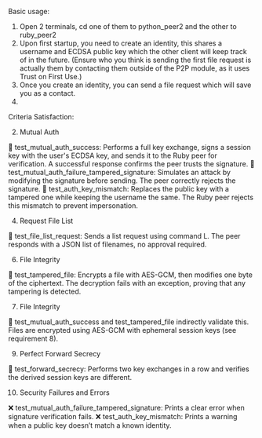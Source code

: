 Basic usage:

1. Open 2 terminals, cd one of them to python_peer2 and the other to ruby_peer2
2. Upon first startup, you need to create an identity, this shares a username and ECDSA public key which the other client will keep track of in the future.
(Ensure who you think is sending the first file request is actually them by contacting them outside of the P2P module, as it uses Trust on First Use.)
3. Once you create an identity, you can send a file request which will save you as a contact.
4. 

Criteria Satisfaction:

2. Mutual Auth
   
🔐 test_mutual_auth_success: Performs a full key exchange, signs a session key with the user's ECDSA key, and sends it to the Ruby peer for verification. A successful response confirms the peer trusts the signature.
🔐 test_mutual_auth_failure_tampered_signature: Simulates an attack by modifying the signature before sending. The peer correctly rejects the signature.
🔏 test_auth_key_mismatch: Replaces the public key with a tampered one while keeping the username the same. The Ruby peer rejects this mismatch to prevent impersonation.

4. Request File List
   
📄 test_file_list_request: Sends a list request using command L. The peer responds with a JSON list of filenames, no approval required.

6. File Integrity
   
🧨 test_tampered_file: Encrypts a file with AES-GCM, then modifies one byte of the ciphertext. The decryption fails with an exception, proving that any tampering is detected.

7. File Integrity
   
🔐 test_mutual_auth_success and test_tampered_file indirectly validate this.
Files are encrypted using AES-GCM with ephemeral session keys (see requirement 8).

9. Perfect Forward Secrecy

🔁 test_forward_secrecy: Performs two key exchanges in a row and verifies the derived session keys are different.

10. Security Failures and Errors
    
❌ test_mutual_auth_failure_tampered_signature: Prints a clear error when signature verification fails.
❌ test_auth_key_mismatch: Prints a warning when a public key doesn’t match a known identity.

